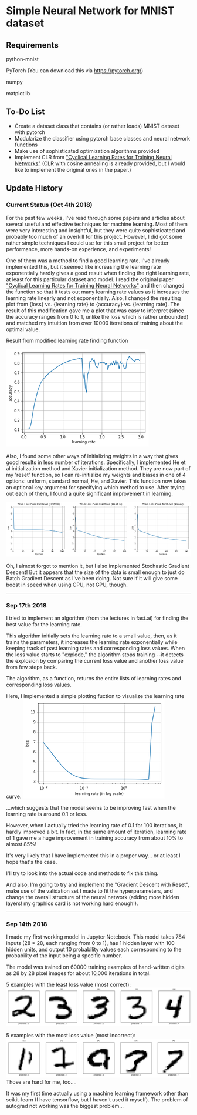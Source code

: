 # Simple Neural Network for MNIST dataset

## Requirements
python-mnist

PyTorch (You can download this via https://pytorch.org/)

numpy

matplotlib

## To-Do List

* Create a dataset class that contains (or rather loads) MNIST dataset with pytorch
* Modularize the classifier using pytorch base classes and neural network functions
* Make use of sophisticated optimization algorithms provided
* Implement CLR from ["Cyclical Learning Rates for Training Neural Networks"](https://arxiv.org/abs/1506.01186)
(CLR with cosine annealing is already provided, but I would like to implement the original ones in the paper.)

## Update History

### Current Status (Oct 4th 2018)

For the past few weeks, I've read through some papers and articles about several useful and effective techniques for machine learning. Most of them were very interesting and insightful, but they were quite sophisticated and probably too much of an overkill for this project. However, I did got some rather simple techniques I could use for this small project for better performance, more hands-on experience, and experiments!

One of them was a method to find a good learning rate. I've already implemented this, but it seemed like increasing the learning rate exponentially hardly gives a good result when finding the right learning rate, at least for this particular dataset and model. I read the original paper ["Cyclical Learning Rates for Training Neural Networks"](https://arxiv.org/abs/1506.01186) and then changed the function so that it tests out many learning rate values as it increases the learning rate linearly and not exponentially. Also, I changed the resulting plot from {loss} vs. {learning rate} to {accuracy} vs. {learning rate}. The result of this modification gave me a plot that was easy to interpret (since the accuracy ranges from 0 to 1, unlike the loss which is rather unbounded) and matched my intuition from over 10000 iterations of training about the optimal value.

Result from modified learning rate finding function

![modified learning rate plot](https://github.com/dragonoken/simple_nn_for_mnist/blob/master/plots/modified_lr_plot.png)

Also, I found some other ways of initializing weights in a way that gives good results in less number of iterations. Specifically, I implemented He et al initialization method and Xavier initialization method. They are now part of my 'reset' function, so I can re-initialize my weights and biases in one of 4 options: uniform, standard normal, He, and Xavier. This function now takes an optional key argument for specifying which method to use. After trying out each of them, I found a quite significant improvement in learning.

![train losses with different initialization methods](https://github.com/dragonoken/simple_nn_for_mnist/blob/master/plots/train_losses.png)

Oh, I almost forgot to mention it, but I also implemented Stochastic Gradient Descent! But it appears that the size of the data is small enough to just do Batch Gradient Descent as I've been doing. Not sure if it will give some boost in speed when using CPU, not GPU, though.

---

### Sep 17th 2018

I tried to implement an algorithm (from the lectures in fast.ai) for finding the best value for the learning rate.

This algorithm initially sets the learning rate to a small value, then, as it trains the parameters, it increases the learning rate exponentially while keeping track of past learning rates and corresponding loss values. When the loss value starts to "explode," the algorithm stops training --it detects the explosion by comparing the current loss value and another loss value from few steps back.

The algorithm, as a function, returns the entire lists of learning rates and corresponding loss values.

Here, I implemented a simple plotting fuction to visualize the learning rate curve.
![learning rate plot](https://github.com/dragonoken/simple_nn_for_mnist/blob/master/plots/lr_plot.png)

...which suggests that the model seems to be improving fast when the learning rate is around 0.1 or less.

However, when I actually tried the learning rate of 0.1 for 100 iterations, it hardly improved a bit. In fact, in the same amount of iteration, learning rate of 1 gave me a huge improvement in training accuracy from about 10% to almost 85%!

It's very likely that I have implemented this in a proper way... or at least I hope that's the case.

I'll try to look into the actual code and methods to fix this thing.

And also, I'm going to try and implement the "Gradient Descent with Reset", make use of the validation set I made to fit the hyperparameters, and change the overall structure of the neural network (adding more hidden layers! my graphics card is not working hard enough!).

---

### Sep 14th 2018

I made my first working model in Jupyter Notebook.
This model takes 784 inputs (28 * 28, each ranging from 0 to 1), has 1 hidden layer with 100 hidden units, and output 10 probability values each corresponding to the probability of the input being a specific number.

The model was trained on 60000 training examples of hand-written digits as 28 by 28 pixel images for about 10,000 iterations in total.

5 examples with the least loss value (most correct):
![5 most correct](https://github.com/dragonoken/simple_nn_for_mnist/blob/master/plots/most_correct_5.png)

5 examples with the most loss value (most incorrect):
![5 most incorrect](https://github.com/dragonoken/simple_nn_for_mnist/blob/master/plots/most_incorrect_5.png)
Those are hard for me, too....

It was my first time actually using a machine learning framework other than scikit-learn (I have tensorflow, but I haven't used it myself).
The problem of autograd not working was the biggest problem...
